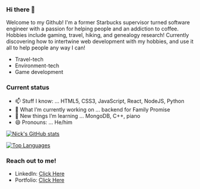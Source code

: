 ### Hi there 👋
Welcome to my Github!  I'm a former Starbucks supervisor turned software engineer with a passion for helping people and an addiction to coffee.  Hobbies include gaming, travel, hiking, and genealogy research!  Currently discovering how to intertwine web development with my hobbies, and use it all to help people any way I can!
- Travel-tech
- Environment-tech
- Game development

### Current status
- 📫 Stuff I know: ... HTML5, CSS3, JavaScript, React, NodeJS, Python
- 🔭 What I’m currently working on ... backend for Family Promise
- 🌱 New things I’m learning ... MongoDB, C++, piano
- 😄 Pronouns: ... He/him

[![Nick's GitHub stats](https://github-readme-stats.vercel.app/api?username=samplesn08)](https://github.com/samplesn08/github-readme-stats)

[![Top Languages](https://github-readme-stats.vercel.app/api/top-langs/?username=samplesn08)](https://github.com/samplesn08/github-readme-stats)

### Reach out to me!
- LinkedIn: [Click Here](https://www.linkedin.com/in/nicholas-samples/)
- Portfolio: [Click Here](https://portfolio-alpha-smoky.vercel.app/)
